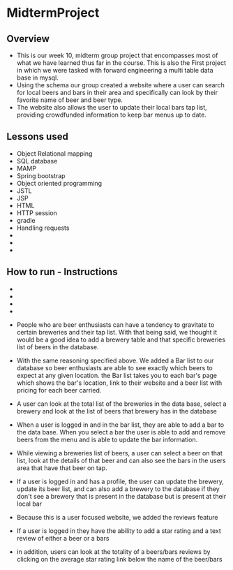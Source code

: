 # MidtermProject

## Overview
- This is our week 10, midterm group project that encompasses most of what we have learned thus far in the course. This is also the First project in which we were tasked with forward engineering a multi table data base in mysql.
- Using the schema our group created a website where a user can search for local beers and bars in their area and specifically can look by their favorite name of beer and beer type.
- The website also allows the user to update their local bars tap list, providing crowdfunded information to keep bar menus up to date.


## Lessons used

- Object Relational mapping
- SQL database
- MAMP
- Spring bootstrap
- Object oriented programming
- JSTL
- JSP
- HTML
- HTTP session
- gradle
- Handling requests
-
-
-


## How to run - Instructions

-
-
-
-

- People who are beer enthusiasts can have a tendency to gravitate to certain breweries and their tap list. With that being said, we thought it would be a good idea to add a brewery table and that specific breweries list of beers in the database.
- With the same reasoning specified above. We added a Bar list to our database so beer enthusiasts are able to see exactly which beers to expect at any given location. the Bar list takes you to each bar's page which shows the bar's location, link to their website and a beer list with pricing for each beer carried.
- A user can look at the total list of the breweries in the data base, select a brewery and look at the list of beers that brewery has in the database
- When a user is logged in and in the bar list, they are able to add a bar to the data base. When you select a bar the user is able to add and remove beers from the menu and is able to update the bar information.
- While viewing a breweries list of beers, a user can select a beer on that list, look at the details of that beer and can also see the bars in the users area that have that beer on tap.
- If a user is logged in and has a profile, the user can update the brewery, update its beer list, and can also add a brewery to the database if they don't see a brewery that is present in the database but is present at their local bar
- Because this is a user focused website, we added the reviews feature
- If a user is logged in they have the ability to add a star rating and a text review of either a beer or a bars
- in addition, users can look at the totality of a beers/bars reviews by clicking on the average star rating link below the name of the beer/bars
